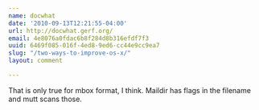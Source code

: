 ```yaml
---
name: docwhat
date: '2010-09-13T12:21:55-04:00'
url: http://docwhat.gerf.org/
email: 4e8076a0fdac6b8f284d8b316efdf7f3
uuid: 6469f085-016f-4ed8-9ed6-cc44e9cc9ea7
slug: "/two-ways-to-improve-os-x/"
layout: comment

---
```


That is only true for mbox format, I think.  Maildir has flags in the filename and mutt scans those.
